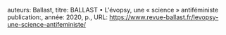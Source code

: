 auteurs: Ballast, 
titre: BALLAST • L'évopsy, une « science » antiféministe
publication:, 
année: 2020, 
p.,
URL: https://www.revue-ballast.fr/levopsy-une-science-antifeministe/

